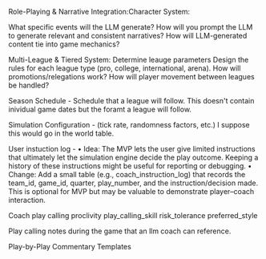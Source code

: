 Role-Playing & Narrative Integration:Character System:

What specific events will the LLM generate?
How will you prompt the LLM to generate relevant and consistent narratives?
How will LLM-generated content tie into game mechanics?

Multi-League & Tiered System:
Determine leauge parameters
Design the rules for each league type (pro, college, international, arena).
How will promotions/relegations work?
How will player movement between leagues be handled?


Season Schedule - Schedule that a league will follow. This doesn't contain inividual game dates but the foramt a league will follow.

Simulation Configuration - (tick rate, randomness factors, etc.) I suppose this would go in the world table.

User instuction log -
• Idea: The MVP lets the user give limited instructions that ultimately let the simulation engine decide the play outcome. Keeping a history of these instructions might be useful for reporting or debugging.
• Change: Add a small table (e.g., coach_instruction_log) that records the team_id, game_id, quarter, play_number, and the instruction/decision made. This is optional for MVP but may be valuable to demonstrate player–coach interaction.

Coach play calling proclivity
play_calling_skill
risk_tolerance
preferred_style

Play calling notes during the game that an llm coach can reference.

Play-by-Play Commentary Templates
